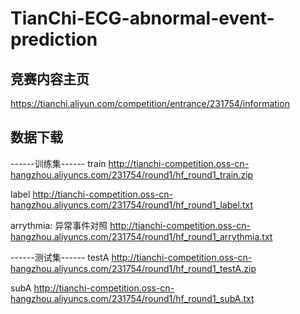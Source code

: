 # TianChi-ECG-abnormal-event-prediction

## 竞赛内容主页
https://tianchi.aliyun.com/competition/entrance/231754/information

## 数据下载
------训练集------
train
http://tianchi-competition.oss-cn-hangzhou.aliyuncs.com/231754/round1/hf_round1_train.zip

label
http://tianchi-competition.oss-cn-hangzhou.aliyuncs.com/231754/round1/hf_round1_label.txt

arrythmia: 异常事件对照
http://tianchi-competition.oss-cn-hangzhou.aliyuncs.com/231754/round1/hf_round1_arrythmia.txt

------测试集------
testA
http://tianchi-competition.oss-cn-hangzhou.aliyuncs.com/231754/round1/hf_round1_testA.zip

subA
http://tianchi-competition.oss-cn-hangzhou.aliyuncs.com/231754/round1/hf_round1_subA.txt
